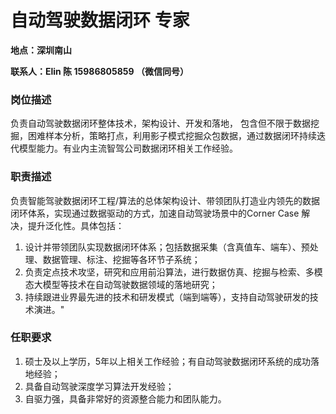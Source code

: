# 自动驾驶数据闭环 专家

**地点：深圳南山**

**联系人：Elin 陈 15986805859 （微信同号）**

### 岗位描述

负责自动驾驶数据闭环整体技术，架构设计、开发和落地， 包含但不限于数据挖掘，困难样本分析，策略打点，利用影子模式挖掘众包数据，通过数据闭环持续迭代模型能力。有业内主流智驾公司数据闭环相关工作经验。

### 职责描述

负责智能驾驶数据闭环工程/算法的总体架构设计、带领团队打造业内领先的数据闭环体系，实现通过数据驱动的方式，加速自动驾驶场景中的Corner Case 解决，提升泛化性。具体包括：
1. 设计并带领团队实现数据闭环体系；包括数据采集（含真值车、端车）、预处理、数据管理、标注、挖掘等各环节子系统； 
2. 负责定点技术攻坚，研究和应用前沿算法，进行数据仿真、挖掘与检索、多模态大模型等技术在自动驾驶数据领域的落地研究； 
3. 持续跟进业界最先进的技术和研发模式（端到端等），支持自动驾驶研发的技术演进。"

### 任职要求

1. 硕士及以上学历，5年以上相关工作经验；有自动驾驶数据闭环系统的成功落地经验；
2. 具备自动驾驶深度学习算法开发经验； 
3. 自驱力强，具备非常好的资源整合能力和团队能力。



